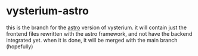 # vysterium-astro
this is the branch for the <a href="https://astro.build">astro</a> version of vysterium. it will contain just the frontend files rewritten with the astro framework, and not have the backend integrated yet. when it is done, it will be merged with the main branch (hopefully)
